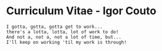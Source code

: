 # Curriculum Vitae - Igor Couto

```
I gotta, gotta, gotta get to work... 
there's a lotta, lotta, lot of work to do!
And not a, not a, not a lot of time, but... 
I'll keep on working 'til my work is through!
```

